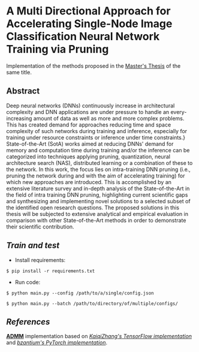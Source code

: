 # A Multi Directional Approach for Accelerating Single-Node Image Classification Neural Network Training via Pruning

Implementation of the methods proposed in the [Master's Thesis](https://utheses.univie.ac.at/detail/63874#) of the same title.

## Abstract
Deep neural networks (DNNs) continuously increase in architectural complexity and DNN applications are under pressure to handle an every-increasing amount of data as well as more and more complex problems. This has created demand for approaches reducing time and space complexity of such networks during training and inference, especially for training under resource constraints or inference under time constraints.} State-of-the-Art (SotA) works aimed at reducing DNNs' demand for memory and computation time during training and/or the inference can be categorized into techniques applying pruning, quantization, neural architecture search (NAS), distributed learning or a combination of these to the network. In this work, the focus lies on intra-training DNN pruning (i.e., pruning the network during and with the aim of accelerating training) for which new approaches are introduced. This is accomplished by an extensive literature survey and in-depth analysis of the State-of-the-Art in the field of intra training DNN pruning, highlighting current scientific gaps and synthesizing and implementing novel solutions to a selected subset of the identified open research questions. The proposed solutions in this thesis will be subjected to extensive analytical and empirical evaluation in comparison with other State-of-the-Art methods in order to demonstrate their scientific contribution.

## _Train and test_
- Install requirements:
```
$ pip install -r requirements.txt
```

- Run code:
```
$ python main.py --config /path/to/a/single/config.json
```
```
$ python main.py --batch /path/to/directory/of/multiple/configs/
```


## _References_
[**ADMM**](https://arxiv.org/abs/1804.03294) implementation based on _[KaiqiZhang's TensorFlow implementation](https://github.com/KaiqiZhang/admm-pruning)_
and _[bzantium's PyTorch implementation](https://github.com/bzantium/pytorch-admm-pruning)_.
